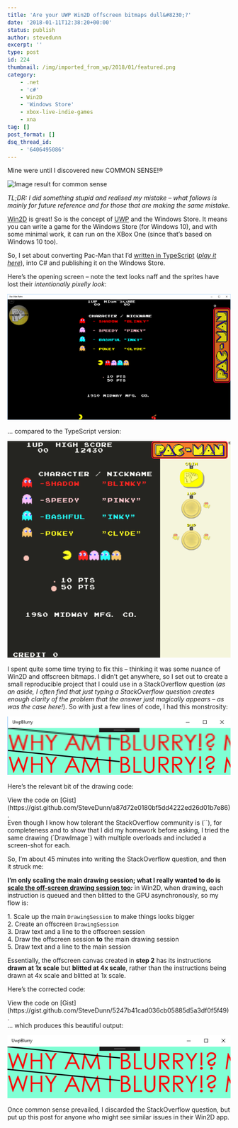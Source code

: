 ```yaml
---
title: 'Are your UWP Win2D offscreen bitmaps dull&#8230;?'
date: '2018-01-11T12:38:20+00:00'
status: publish
author: stevedunn
excerpt: ''
type: post
id: 224
thumbnail: /img/imported_from_wp/2018/01/featured.png
category:
    - .net
    - 'c#'
    - Win2D
    - 'Windows Store'
    - xbox-live-indie-games
    - xna
tag: []
post_format: []
dsq_thread_id:
    - '6406495086'
---
```

Mine were until I discovered new COMMON SENSE!<span class="st">®</span>

![Image result for common sense](https://www.rootreport.com/wp-content/uploads/2016/09/common-sense-questions.jpg)

*TL;DR: I did something stupid and realised my mistake – what follows is mainly for future reference and for those that are making the same mistake.*

[Win2D](https://github.com/Microsoft/Win2D) is great! So is the concept of [UWP](https://docs.microsoft.com/en-us/windows/uwp/get-started/whats-a-uwp) and the Windows Store. It means you can write a game for the Windows Store (for Windows 10), and with some minimal work, it can run on the XBox One (since that’s based on Windows 10 too).

So, I set about converting Pac-Man that I’d [written in TypeScript](http://blog.dunnhq.com/index.php/2017/08/03/pacman-dissected/) ([*play it here*](http://pacman.backroomsoftware.com)), into C# and publishing it on the Windows Store.

Here’s the opening screen – note the text looks naff and the sprites have lost their *intentionally pixelly look*:

![](/img/imported_from_wp/2018/01/img_5a5745dc080c3.png)

… compared to the TypeScript version:

![](/img/imported_from_wp/2018/01/img_5a5746907b556.png)

I spent quite some time trying to fix this – thinking it was some nuance of Win2D and offscreen bitmaps. I didn’t get anywhere, so I set out to create a small reproducible project that I could use in a StackOverflow question (*as an aside, I often find that just typing a StackOverflow question creates enough clarity of the problem that the answer just magically appears – as was the case here!*). So with just a few lines of code, I had this monstrosity:

![](/img/imported_from_wp/2018/01/img_5a5748a873172.png)

Here’s the relevant bit of the drawing code:

<div class="oembed-gist"><script src="https://gist.github.com/SteveDunn/a87d72e0180bf5dd4222ed26d01b7e86.js"></script><noscript>View the code on [Gist](https://gist.github.com/SteveDunn/a87d72e0180bf5dd4222ed26d01b7e86).</noscript></div>Even though I know how tolerant the StackOverflow community is (`</sarcasm>`), for completeness and to show that I did my homework before asking, I tried the same drawing (`DrawImage`) with multiple overloads and included a screen-shot for each.

So, I’m about 45 minutes into writing the StackOverflow question, and then it struck me:

**I’m only scaling the main drawing session; what I really wanted to do is <span style="text-decoration: underline;">scale the off-screen drawing session too</span>*:*** in Win2D, when drawing, each instruction is queued and then blitted to the GPU asynchronously, so my flow is:

1\. Scale up the main `DrawingSession` to make things looks bigger  
2\. Create an offscreen `DrawingSession`  
3\. Draw text and a line to the offscreen session  
4\. Draw the offscreen session **to** the main drawing session  
5\. Draw text and a line to the main session

Essentially, the offscreen canvas created in **step 2** has its instructions **drawn at 1x scale** but **blitted at 4x scale**, rather than the instructions being drawn at 4x scale and blitted at 1x scale.

Here’s the corrected code:

<div class="oembed-gist"><script src="https://gist.github.com/SteveDunn/5247b41cad036cb05885d5a3df0f5f49.js"></script><noscript>View the code on [Gist](https://gist.github.com/SteveDunn/5247b41cad036cb05885d5a3df0f5f49).</noscript></div>… which produces this beautiful output:

![](/img/imported_from_wp/2018/01/img_5a575c851b064.png)

Once common sense prevailed, I discarded the StackOverflow question, but put up this post for anyone who might see similar issues in their Win2D app.